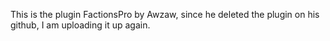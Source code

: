 This is the plugin FactionsPro by Awzaw, since he deleted the plugin on his github, I am uploading it up again. 
